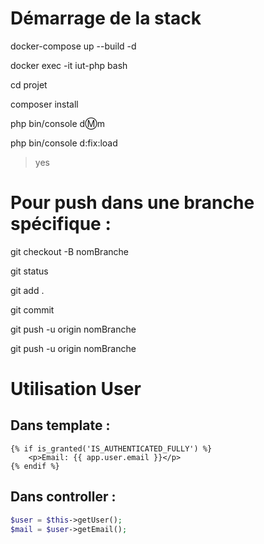 # Démarrage de la stack

docker-compose up --build -d

docker exec -it iut-php bash

cd projet

composer install

php bin/console d:m:m

php bin/console d:fix:load
>yes

# Pour push dans une branche spécifique :
git checkout -B nomBranche

git status

git add .

git commit

git push -u origin nomBranche

git push -u origin nomBranche

# Utilisation User
## Dans template :
```twig
{% if is_granted('IS_AUTHENTICATED_FULLY') %}
    <p>Email: {{ app.user.email }}</p>
{% endif %}
```

## Dans controller :
```php
$user = $this->getUser();
$mail = $user->getEmail();
```
